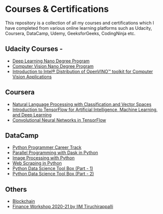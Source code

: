 # Courses & Certifications
This repository is a collection of all my courses and certifications which I have completed from various online learning platforms such as Udacity, Coursera, DataCamp, Udemy, GeeksforGeeks, CodingNinja etc.

## Udacity Courses - 
* [Deep Learning Nano Degree Program](https://graduation.udacity.com/confirm/P5RJJDVZ)
* [Computer Vision Nano Degree Program](https://graduation.udacity.com/confirm/XC3QK2NS)
* [Introduction to Intel® Distribution of OpenVINO™ toolkit for Computer Vision Applications](https://www.coursera.org/account/accomplishments/verify/6V2H88QELZ38)

## Coursera
* [Natural Language Processing with Classification and Vector Spaces](https://www.coursera.org/account/accomplishments/verify/2XGD8PYDJREE)
* [Introduction to TensorFlow for Artificial Intelligence, Machine Learning, and Deep Learning](https://coursera.org/share/e780204eceae77cfac57f9ae21b26708)
* [Convolutional Neural Networks in TensorFlow]()

## DataCamp
* [Python Programmer Career Track](https://www.datacamp.com/statement-of-accomplishment/track/541cc7ab0cc98d1e643f8906976bea5e552262e9)
* [Parallel Programming with Dask in Python](https://www.datacamp.com/statement-of-accomplishment/course/3de6d6228ae138accf0d306c58223934aeb6415c)
* [Image Processing with Python](https://www.datacamp.com/statement-of-accomplishment/track/612a10bce51aaba65c886838ac3b601559f20564)
* [Web Scraping in Python](https://www.datacamp.com/statement-of-accomplishment/course/9f5e6c1adf14922b4cb3af743286a250d462cf96)
* [Python Data Science Tool Box (Part - 1)](https://www.datacamp.com/statement-of-accomplishment/course/9d126e69bf1cfed1b0a5ba63359da8f58b08927c)
* [Python Data Science Tool Box (Part - 2)](https://www.datacamp.com/statement-of-accomplishment/course/bef354ba9fe3458e81713550c3f2687a34a81f62)

## Others
* [Blockchain](https://www.guvi.in/verify-certificate?id=m8168pV8n3qC190d51)
* [Finance Workshop 2020-21 by IIM Tiruchirappalli](https://github.com/mayank1101/Certificates/blob/master/Finance%20Workshop%202020-21.pdf)